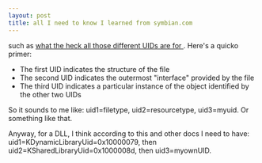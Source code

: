 ```yaml
---
layout: post
title: all I need to know I learned from symbian.com 
---
```

<p>such as <a href="http://www3.symbian.com/faq.nsf/0/5F141D7F434C508380256A570051BA3A?OpenDocument">what the heck all those different UIDs are for </a>. Here's a quicko primer: </p><ul><li>The first UID indicates the structure of the file </li><li>The second UID indicates the outermost "interface" provided by the file </li><li>The third UID indicates a particular instance of the object identified by the other two UIDs </li></ul><p>So it sounds to me like: uid1=filetype, uid2=resourcetype, uid3=myuid. Or something like that. </p><p>Anyway, for a DLL, I think according to this and other docs I need to have: uid1=KDynamicLibraryUid=0x10000079, then uid2=KSharedLibraryUid=0x1000008d, then uid3=myownUID. </p>
